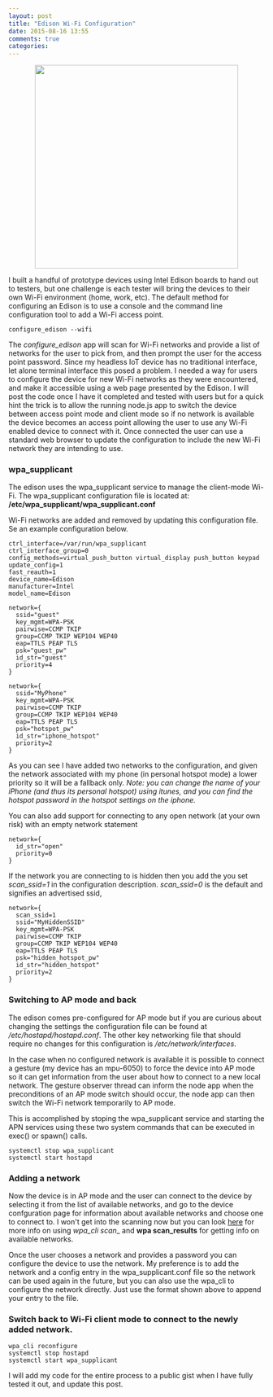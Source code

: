 ```yaml
---
layout: post
title: "Edison Wi-Fi Configuration"
date: 2015-08-16 13:55
comments: true
categories: 
---
```


<img src="//s3.amazonaws.com/rwx-blog/IMG_4161.JPG"  style="height: 400px; display: block; margin: auto;">

I built a handful of prototype devices using Intel Edison boards to hand out to testers, but one challenge is each tester will bring the devices to their own Wi-Fi environment (home, work, etc). The default method for configuring an Edison is to use a console and the command line configuration tool to add a Wi-Fi access point.

```
configure_edison --wifi
```

The _configure_edison_ app will scan for Wi-Fi networks and provide a list of networks for the user to pick from, and then prompt the user for the access point password. Since my headless IoT device has no traditional interface, let alone terminal interface this posed a problem. I needed a way for users to configure the device for new Wi-Fi networks as they were encountered, and make it accessible using a web page presented by the Edison. I will post the code once I have it completed and tested with users but for a quick hint the trick is to allow the running node.js app to switch the device between access point mode and client mode so if no network is available the device becomes an access point allowing the user to use any Wi-Fi enabled device to connect with it. Once connected the user can use a standard web browser to update the configuration to include the new Wi-Fi network they are intending to use.


### wpa_supplicant

The edison uses the wpa_supplicant service to manage the client-mode Wi-Fi. The wpa_supplicant configuration file is located at: __/etc/wpa_supplicant/wpa_supplicant.conf__

Wi-Fi networks are added and removed by updating this configuration file. Se an example configuration below.

```
ctrl_interface=/var/run/wpa_supplicant
ctrl_interface_group=0
config_methods=virtual_push_button virtual_display push_button keypad
update_config=1
fast_reauth=1
device_name=Edison
manufacturer=Intel
model_name=Edison

network={
  ssid="guest"
  key_mgmt=WPA-PSK
  pairwise=CCMP TKIP
  group=CCMP TKIP WEP104 WEP40
  eap=TTLS PEAP TLS
  psk="guest_pw"
  id_str="guest"
  priority=4
}

network={
  ssid="MyPhone"
  key_mgmt=WPA-PSK
  pairwise=CCMP TKIP
  group=CCMP TKIP WEP104 WEP40
  eap=TTLS PEAP TLS
  psk="hotspot_pw"
  id_str="iphone_hotspot"
  priority=2
}
```
As you can see I have added two networks to the configuration, and given the network associated with my phone (in personal hotspot mode) a lower priority so it will be a fallback only. _Note: you can change the name of your iPhone (and thus its personal hotspot) using itunes, and you can find the hotspot password in the hotspot settings on the iphone._


You can also add support for connecting to any open network (at your own risk) with an empty network statement

```
network={
  id_str="open"
  priority=0
}
```

If the network you are connecting to is hidden then you add the you set _scan_ssid=1_ in the configuration description. _scan_ssid=0_ is the default and signifies an advertised ssid,

```
network={
  scan_ssid=1
  ssid="MyHiddenSSID"
  key_mgmt=WPA-PSK
  pairwise=CCMP TKIP
  group=CCMP TKIP WEP104 WEP40
  eap=TTLS PEAP TLS
  psk="hidden_hotspot_pw"
  id_str="hidden_hotspot"
  priority=2
}
```

### Switching to AP mode and back

The edison comes pre-configured for AP mode but if you are curious about changing the settings the configuration file can be found at _/etc/hostapd/hostapd.conf_.  The other key networking file that should require no changes for this configuration is _/etc/network/interfaces_.

In the case when no configured network is available it is possible to connect a gesture (my device has an mpu-6050) to force the device into AP mode so it can get information from the user about how to connect to a new local network. The gesture observer thread can inform the node app when the preconditions of an AP mode switch should occur, the node app can then switch the Wi-Fi network temporarily to AP mode.

This is accomplished by stoping the wpa_supplicant service and starting the APN services using these two system commands that can be executed in  exec() or spawn() calls.

```
systemctl stop wpa_supplicant
systemctl start hostapd
```

### Adding a network
Now the device is in AP mode and the user can connect to the device by selecting it from the list of available networks, and go to the device confguration page for information about available networks and choose one to connect to. I won't get into the scanning now but you can look <a href="https://goo.gl/xDxM5R" target="_blank">here</a> for more info on using _wpa_cli scan__ and __wpa scan_results__ for getting info on available networks.


Once the user chooses a network and provides a password you can configure the device to use the network. My preference is to add the network and a config entry in the wpa_supplicant.conf file so the network can be used again in the future, but you can also use the wpa_cli to configure the network directly. Just use the format shown above to append your entry to the file.

### Switch back to Wi-Fi client mode to connect to the newly added network.

```
wpa_cli reconfigure
systemctl stop hostapd
systemctl start wpa_supplicant
```

I will add my code for the entire process to a public gist when I have fully tested it out, and update this post.
